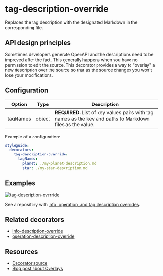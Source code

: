 # tag-description-override

Replaces the tag description with the designated Markdown in the corresponding file.

## API design principles

Sometimes developers generate OpenAPI and the descriptions need to be improved after the fact.
This generally happens when you have no permission to edit the source.
This decorator provides a way to "overlay" a new description over the source so that as the source changes you won't lose your modifications.


## Configuration

|Option|Type|Description|
|---|---|---|
|tagNames|object|**REQUIRED.** List of key values pairs with tag names as the key and paths to Markdown files as the value.|

Example of a configuration:

```yaml
styleguide:
  decorators:
    tag-description-override:
      tagNames:
        planet: ./my-planet-description.md
        star: ./my-star-description.md
```

## Examples

![tag-description-override](https://user-images.githubusercontent.com/1161871/140233049-e36a1bcc-4267-41b8-b646-6159a282d54a.png)


See a repository with [info, operation, and tag description overrides](https://github.com/redocly-demo/decorators-demo).

## Related decorators

- [info-description-override](./info-description-override.md)
- [operation-description-override](./operation-description-override.md)

## Resources

- [Decorator source](https://github.com/Redocly/redocly-cli/blob/master/packages/core/src/decorators/common/tag-description-override.ts)
- [Blog post about Overlays](../../../blog/openapi-overlays.md)
